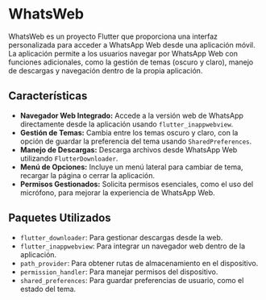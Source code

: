 # WhatsWeb

WhatsWeb es un proyecto Flutter que proporciona una interfaz personalizada para acceder a WhatsApp Web desde una aplicación móvil. La aplicación permite a los usuarios navegar por WhatsApp Web con funciones adicionales, como la gestión de temas (oscuro y claro), manejo de descargas y navegación dentro de la propia aplicación.

## Características

- **Navegador Web Integrado:** Accede a la versión web de WhatsApp directamente desde la aplicación usando `flutter_inappwebview`.
- **Gestión de Temas:** Cambia entre los temas oscuro y claro, con la opción de guardar la preferencia del tema usando `SharedPreferences`.
- **Manejo de Descargas:** Descarga archivos desde WhatsApp Web utilizando `FlutterDownloader`.
- **Menú de Opciones:** Incluye un menú lateral para cambiar de tema, recargar la página o cerrar la aplicación.
- **Permisos Gestionados:** Solicita permisos esenciales, como el uso del micrófono, para mejorar la experiencia de WhatsApp Web.

## Paquetes Utilizados

- `flutter_downloader`: Para gestionar descargas desde la web.
- `flutter_inappwebview`: Para integrar un navegador web dentro de la aplicación.
- `path_provider`: Para obtener rutas de almacenamiento en el dispositivo.
- `permission_handler`: Para manejar permisos del dispositivo.
- `shared_preferences`: Para guardar preferencias de usuario, como el estado del tema.


